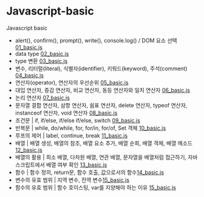 # Javascript-basic
Javascript basic 

- alert(), confirm(), prompt(), write(), console.log() / DOM 요소 선택 [01_basic.js](/Javascript%20basic/js/01_basic.js)
- data type [02_basic.js](/Javascript%20basic/js/02_basic.js)
- type 변환 [03_basic.js](/Javascript%20basic/js/03_basic.js)
- 변수, 리터럴(literal), 식별자(identifier), 키워드(keyword), 주석(comment)  [04_basic.js](/Javascript%20basic/js/04_basic.js)
- 연산자(operator), 연산자의 우선순위 [05_basic.js](/Javascript%20basic/js/05_basic.js)
- 대입 연산자, 증감 연산자, 비교 연산자, 동등 연산자와 일치 연산자 [06_basic.js](/Javascript%20basic/js/06_basic.js)
- 논리 연산자 [07_basic.js](/Javascript%20basic/js/07_basic.js)
- 문자열 결합 연산자, 삼항 연산자, 쉼표 연산자, delete 연산자, typeof 연산자, instanceof 연산자, void 연산자  [08_basic.js](/Javascript%20basic/js/08_basic.js)
- 조건문 | if, if/else, if/else if/else, switch [09_basic.js](/Javascript%20basic/js/09_basic.js)
- 반복문 | while, do/while, for, for/in, for/of, Set 객체 [10_basic.js](/Javascript%20basic/js/10_basic.js)
- 루프의 제어 | label, continue, break [11_basic.js](/Javascript%20basic/js/11_basic.js)
- 배열 | 배열 생성, 배열의 참조, 배열 요소 추가, 배열 순회, 배열 객체, 배열 메소드 [12_basic.js](/Javascript%20basic/js/12_basic.js)
- 배열의 활용 | 희소 배열, 다차원 배열, 연관 배열, 문자열을 배열처럼 접근하기, 자바스크립트에서 배열 여부 확인 [13_basic.js](/Javascript%20basic/js/13_basic.js)
- 함수 | 함수 정의, return문, 함수 호출, 값으로서의 함수[14_basic.js](/Javascript%20basic/js/14_basic.js)
- 변수의 유효 범위 | 지역 변수, 전역 변수[15_basic.js](/Javascript%20basic/js/15_basic.js)
- 함수의 유효 범위 | 함수 호이스팅, var를 지양해야 하는 이유 [15_basic.js](/Javascript%20basic/js/15_basic.js)
